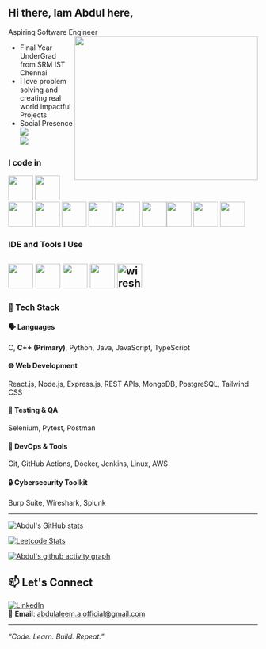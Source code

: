 ## Hi there, Iam Abdul here,
Aspiring Software Engineer
<img align="right" width="370" height="290" src="https://i.pinimg.com/originals/47/f0/34/47f0342cec72b800463bf003eac1257e.gif"> 
- Final Year UnderGrad from SRM IST Chennai
- I love problem solving and creating real world impactful Projects
  <br />
- Social Presence
<br /> [<img src="https://img.shields.io/badge/LinkedIn-0077B5?style=for-the-badge&logo=linkedin&logoColor=white" />](https://www.linkedin.com/in/abdul-aleem-3b3b60262/)
<br /> [<img src="https://img.shields.io/badge/-LeetCode-FFA116?style=for-the-badge&logo=LeetCode&logoColor=white)"/>](https://www.leetcode.com/abdulaleem12/)
### I code in
<img height="50" width="50" src="https://img.icons8.com/color/48/000000/python.png" /> <img height="50" width="50" src="https://img.icons8.com/color/48/000000/c-programming.png" /> <img height="50" width="50" src="https://img.icons8.com/color/48/000000/c-plus-plus-logo.png" /> <img height="50" width="50" src="https://img.icons8.com/color/48/000000/java-coffee-cup-logo.png" /> <img height="50" width="50" src="https://img.icons8.com/color/48/000000/html-5.png" /> <img height="50" width="50" src="https://img.icons8.com/color/48/000000/css3.png" /> <img height="50" width="50" src="https://img.icons8.com/color/48/000000/bootstrap.png" />
<img height="50" width="50" src="https://img.icons8.com/color/48/000000/javascript.png"/><img height="50" width="50" src="https://img.icons8.com/color/48/000000/mysql-logo.png"/> <img height="50" width="50" src="https://img.icons8.com/color/48/000000/mongodb.png"/> <img height="50" width="50" src="https://img.icons8.com/color/48/000000/nodejs.png"/> 
### IDE and Tools I Use
<img height="50" width="50" src="https://img.icons8.com/color/48/000000/visual-studio-code-2019.png"/> <img height="50" width="50" src="https://img.icons8.com/color/48/000000/pycharm.png"/> <img height="50" width="50" src="https://img.icons8.com/color/50/000000/git.png"/> <img height="50" src="https://img.icons8.com/color/480/null/notion--v1.png" /> <img height="50" src="https://img.icons8.com/nolan/64/wireshark--v1.png" alt="wireshark--v1"/>
---
### 🧰 Tech Stack

#### 🗣️ Languages  
C, **C++ (Primary)**, Python, Java, JavaScript, TypeScript
#### 🌐 Web Development  
React.js, Node.js, Express.js, REST APIs, MongoDB, PostgreSQL, Tailwind CSS
#### 🧪 Testing & QA  
Selenium, Pytest, Postman
#### 🚀 DevOps & Tools  
Git, GitHub Actions, Docker, Jenkins, Linux, AWS
#### 🔒 Cybersecurity Toolkit  
Burp Suite, Wireshark, Splunk

---
![Abdul's GitHub stats](https://github-readme-stats.vercel.app/api?username=abdul-aleem-12&theme=dark&show_icons=true&&hide=issues,contribs)

[![Leetcode Stats](https://leetcard.jacoblin.cool/abdulaleem12?ext=&theme=dark)](https://leetcode.com/abdulaleem12)

[![Abdul's github activity graph](https://github-readme-activity-graph.vercel.app/graph?username=abdul-aleem-12&bg_color=000000&color=ffffff&line=51f565&point=ffffff&area=true&hide_border=true)](https://github.com/ashutosh00710/github-readme-activity-graph)

## 📫 Let's Connect

[![LinkedIn](https://img.shields.io/badge/LinkedIn-Abdul%20Aleem-0077B5?style=for-the-badge&logo=linkedin&logoColor=white)](https://www.linkedin.com/in/abdul-aleem-3b3b60262/)  
📧 **Email**: abdulaleem.a.official@gmail.com  

---

_“Code. Learn. Build. Repeat.”_
